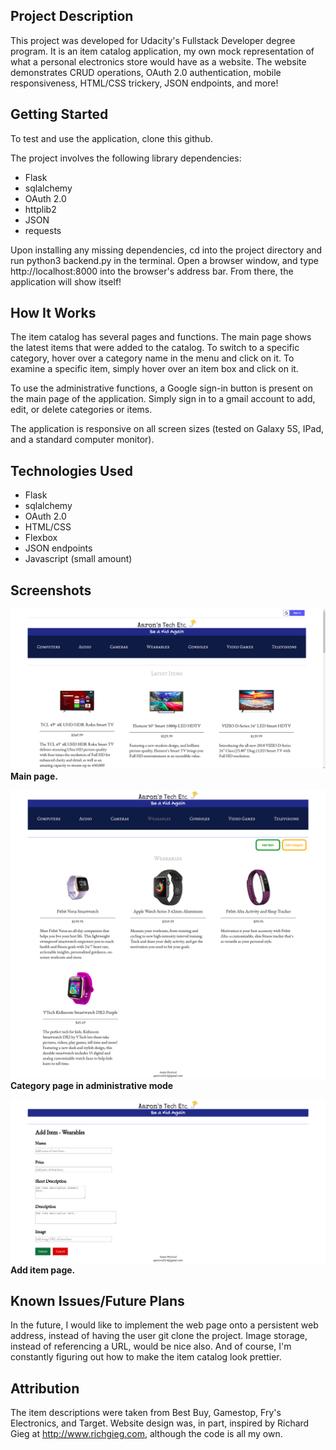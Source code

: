 ## Project Description
This project was developed for Udacity's Fullstack Developer degree program. It is an item catalog application, my own mock
representation of what a personal electronics store would have as a website. The website demonstrates CRUD operations,
OAuth 2.0 authentication, mobile responsiveness, HTML/CSS trickery, JSON endpoints, and more!

## Getting Started
To test and use the application, clone this github.

The project involves the following library dependencies:
* Flask
* sqlalchemy
* OAuth 2.0
* httplib2
* JSON
* requests

Upon installing any missing dependencies, cd into the project directory and run python3 backend.py in the terminal. Open a browser window, and type http://localhost:8000 into the browser's address bar. From there, the application will show itself! 

## How It Works
The item catalog has several pages and functions. The main page shows the latest items that were added to the catalog. To switch to a specific category, hover over a category name in the menu and click on it. To examine a specific item, simply hover over an item box and click on it. 

To use the administrative functions, a Google sign-in button is present on the main page of the application. Simply sign in to a gmail account to add, edit, or delete categories or items.

The application is responsive on all screen sizes (tested on Galaxy 5S, IPad, and a standard computer monitor).

## Technologies Used
* Flask
* sqlalchemy
* OAuth 2.0
* HTML/CSS
* Flexbox
* JSON endpoints
* Javascript (small amount)

## Screenshots
![](main.png)     
<strong>Main page.</strong>



![](fullpage.png)
<strong>Category page in administrative mode</strong>




![](addItem.png)
<strong>Add item page.</strong>


## Known Issues/Future Plans 
In the future, I would like to implement the web page onto a persistent web address, instead of having the user git clone the project. Image storage, instead of referencing a URL, would be nice also. And of course, I'm constantly figuring out how to make the item catalog look prettier.

## Attribution
The item descriptions were taken from Best Buy, Gamestop, Fry's Electronics, and Target. Website design was, in part, inspired by Richard Gieg at http://www.richgieg.com, although the code is all my own.
